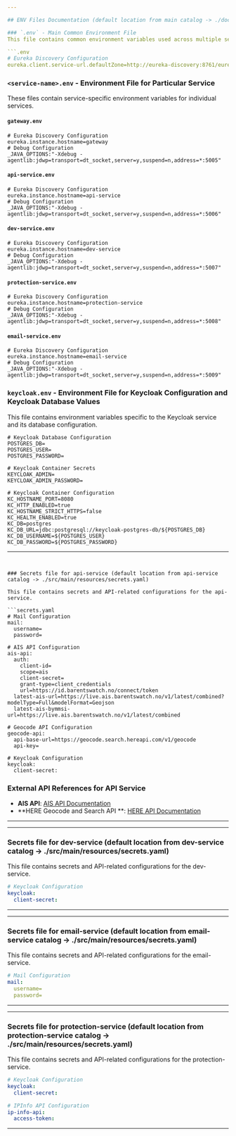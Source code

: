 ```yaml
---

## ENV Files Documentation (default location from main catalog -> ./docker-deploy/envs)

### `.env` - Main Common Environment File
This file contains common environment variables used across multiple services.

```.env
# Eureka Discovery Configuration
eureka.client.service-url.defaultZone=http://eureka-discovery:8761/eureka/
```

### `<service-name>.env` - Environment File for Particular Service
These files contain service-specific environment variables for individual services.

#### `gateway.env`

```gateway.env
# Eureka Discovery Configuration
eureka.instance.hostname=gateway
# Debug Configuration
_JAVA_OPTIONS:"-Xdebug -agentlib:jdwp=transport=dt_socket,server=y,suspend=n,address=*:5005"
```

#### `api-service.env`

```api-service.env
# Eureka Discovery Configuration
eureka.instance.hostname=api-service
# Debug Configuration
_JAVA_OPTIONS:"-Xdebug -agentlib:jdwp=transport=dt_socket,server=y,suspend=n,address=*:5006"
```

#### `dev-service.env`

```dev-service.env
# Eureka Discovery Configuration
eureka.instance.hostname=dev-service
# Debug Configuration
_JAVA_OPTIONS:"-Xdebug -agentlib:jdwp=transport=dt_socket,server=y,suspend=n,address=*:5007"
```

#### `protection-service.env`

```protection-service.env
# Eureka Discovery Configuration
eureka.instance.hostname=protection-service
# Debug Configuration
_JAVA_OPTIONS:"-Xdebug -agentlib:jdwp=transport=dt_socket,server=y,suspend=n,address=*:5008"
```

#### `email-service.env`

```email-service.env
# Eureka Discovery Configuration
eureka.instance.hostname=email-service
# Debug Configuration
_JAVA_OPTIONS:"-Xdebug -agentlib:jdwp=transport=dt_socket,server=y,suspend=n,address=*:5009"
```

### `keycloak.env` - Environment File for Keycloak Configuration and Keycloak Database Values
This file contains environment variables specific to the Keycloak service and its database configuration.

```keycloak.env
# Keycloak Database Configuration
POSTGRES_DB=
POSTGRES_USER=
POSTGRES_PASSWORD=

# Keycloak Container Secrets
KEYCLOAK_ADMIN=
KEYCLOAK_ADMIN_PASSWORD=

# Keycloak Container Configuration
KC_HOSTNAME_PORT=8080
KC_HTTP_ENABLED=true
KC_HOSTNAME_STRICT_HTTPS=false
KC_HEALTH_ENABLED=true
KC_DB=postgres
KC_DB_URL=jdbc:postgresql://keycloak-postgres-db/${POSTGRES_DB}
KC_DB_USERNAME=${POSTGRES_USER}
KC_DB_PASSWORD=${POSTGRES_PASSWORD}
```

---
```


### Secrets file for api-service (default location from api-service catalog -> ./src/main/resources/secrets.yaml)

This file contains secrets and API-related configurations for the api-service.

```secrets.yaml
# Mail Configuration
mail:
  username=
  password=

# AIS API Configuration
ais-api:
  auth:
    client-id=
    scope=ais
    client-secret=
    grant-type=client_credentials
    url=https://id.barentswatch.no/connect/token
  latest-ais-url=https://live.ais.barentswatch.no/v1/latest/combined?modelType=Full&modelFormat=Geojson
  latest-ais-bymmsi-url=https://live.ais.barentswatch.no/v1/latest/combined

# Geocode API Configuration
geocode-api:
  api-base-url=https://geocode.search.hereapi.com/v1/geocode
  api-key=
  
# Keycloak Configuration
keycloak:
  client-secret:
```

### External API References for API Service

- **AIS API**: [AIS API Documentation](https://appDeveloperEntity.barentswatch.no/)
- **HERE Geocode and Search API
  **: [HERE API Documentation](https://www.here.com/docs/bundle/geocoding-and-search-api-appDeveloperEntity-guide/page/topics-api/code-geocode-examples.html)

---

--- 

### Secrets file for dev-service (default location from dev-service catalog -> ./src/main/resources/secrets.yaml)

This file contains secrets and API-related configurations for the dev-service.

```secrets.yaml
# Keycloak Configuration
keycloak:
  client-secret:
```

---

--- 

### Secrets file for email-service (default location from email-service catalog -> ./src/main/resources/secrets.yaml)

This file contains secrets and API-related configurations for the email-service.

```secrets.yaml
# Mail Configuration
mail:
  username=
  password=
```

---

--- 

### Secrets file for protection-service (default location from protection-service catalog -> ./src/main/resources/secrets.yaml)

This file contains secrets and API-related configurations for the protection-service.

```secrets.yaml
# Keycloak Configuration
keycloak:
  client-secret: 

# IPInfo API Configuration
ip-info-api:
  access-token: 
```

---
